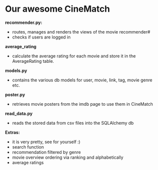 # Our awesome CineMatch

**recommender.py:**

- routes, manages and renders the views of the movie recommender#
- checks if users are logged in

**average_rating**

- calculate the average rating for each movie and store it in the AverageRating table.

**models.py**

- contains the various db models for user, movie, link, tag, movie genre etc.

**poster.py**

- retrieves movie posters from the imdb page to use them in CineMatch

**read_data.py**

- reads the stored data from csv files into the SQLAlchemy db

**Extras:**

- it is very pretty, see for yourself :)
- search function
- recommendation filtered by genre
- movie overview ordering via ranking and alphabetically
- average ratings
